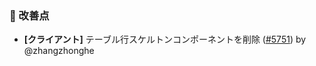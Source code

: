 ### 🚀 改善点

* **[クライアント]** テーブル行スケルトンコンポーネントを削除 ([#5751](https://github.com/nocobase/nocobase/pull/5751)) by @zhangzhonghe
